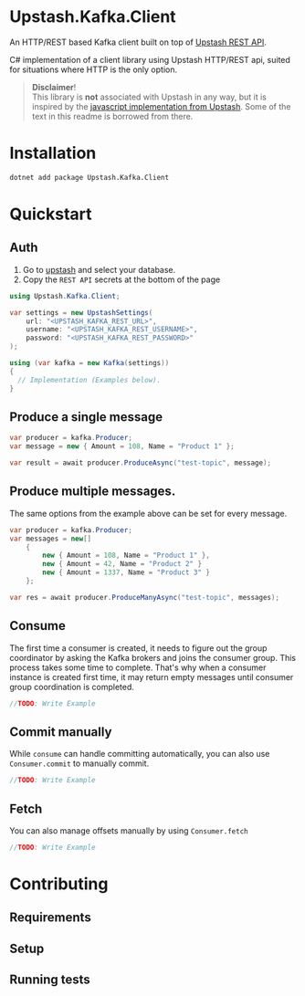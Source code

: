# Upstash.Kafka.Client

An HTTP/REST based Kafka client built on top of
[Upstash REST API](https://docs.upstash.com/kafka/rest).

C# implementation of a client library using Upstash HTTP/REST api, suited for situations where HTTP is the only option.

> **Disclaimer**!  
This library is **not** associated with Upstash in any way, but it is inspired by the [javascript implementation from Upstash](https://github.com/upstash/upstash-kafka). Some of the text in this readme is borrowed from there.

# Installation

```bash
dotnet add package Upstash.Kafka.Client
```

# Quickstart

## Auth

1. Go to [upstash](https://console.upstash.com/kafka) and select your database.
2. Copy the `REST API` secrets at the bottom of the page

```csharp
using Upstash.Kafka.Client;

var settings = new UpstashSettings(
    url: "<UPSTASH_KAFKA_REST_URL>",
    username: "<UPSTASH_KAFKA_REST_USERNAME>",
    password: "<UPSTASH_KAFKA_REST_PASSWORD>"
);

using (var kafka = new Kafka(settings))
{
  // Implementation (Examples below).
}
```

## Produce a single message

```csharp
var producer = kafka.Producer;
var message = new { Amount = 108, Name = "Product 1" };

var result = await producer.ProduceAsync("test-topic", message);
```

## Produce multiple messages.

The same options from the example above can be set for every message.

```csharp
var producer = kafka.Producer;
var messages = new[]
    {
        new { Amount = 108, Name = "Product 1" },
        new { Amount = 42, Name = "Product 2" }
        new { Amount = 1337, Name = "Product 3" }
    };

var res = await producer.ProduceManyAsync("test-topic", messages);
```

## Consume

The first time a consumer is created, it needs to figure out the group
coordinator by asking the Kafka brokers and joins the consumer group. This
process takes some time to complete. That's why when a consumer instance is
created first time, it may return empty messages until consumer group
coordination is completed.

```csharp
//TODO: Write Example
```

## Commit manually

While `consume` can handle committing automatically, you can also use
`Consumer.commit` to manually commit.

```csharp
//TODO: Write Example
```

## Fetch

You can also manage offsets manually by using `Consumer.fetch`

```csharp
//TODO: Write Example
```

# Contributing

## Requirements


## Setup


## Running tests

```bash
```